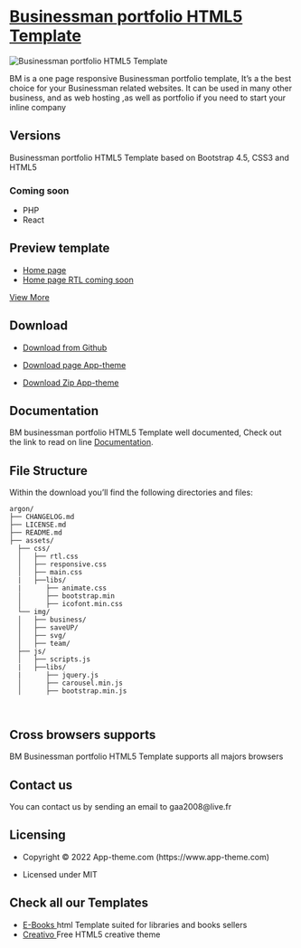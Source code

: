 <h1><a href="https://www.app-theme.com/BM-businessman-HTML5-Template-1">Businessman portfolio HTML5 Template</a></h1>

<p><img src="https://www.app-theme.com/assets/img/template/BM.webp" alt="Businessman portfolio HTML5 Template" /></p>

<p>BM is a one page responsive Businessman portfolio template, It’s a the best choice for your Businessman related websites. It can be used in many other business, and as web hosting ,as well as portfolio if you need to start your inline company</p>




<h2 id="versions">Versions</h2>

<p>Businessman portfolio  HTML5 Template based on Bootstrap 4.5, CSS3 and HTML5</p>


<h3 id="coming-soon">Coming soon</h3>

<ul>
  <li>PHP</li>
  <li>React</li>
</ul>

<h2>Preview template</h2>

<ul>
  <li><a href="https://www.app-theme.com/BM/index.html">Home page</a></li>
  <li><a href="https://www.app-theme.com/BM/index.html">Home page RTL coming soon</a></li>
</ul>

<p><a href="https://www.app-theme.com">View More</a></p>

<h2 id="download-and-installation">Download</h2>

<ul>
  <li><a href="https://github.com/creativetimofficial/argon-design-system/archive/master.zip">Download from Github</a></li>
  <li>
    <p><a href="https://www.app-theme.com/BM-businessman-HTML5-Template-1">Download page App-theme</a></p>
  </li>
   <li>
    <p><a href="https://www.app-theme.com/upload/www-app-theme-com-BW.zip">Download Zip App-theme</a></p>
  </li>


</ul>

<h2 id="documentation">Documentation</h2>

<p>BM businessman  portfolio HTML5 Template well documented, Check out the link to read on line  <a href="https://www.app-theme.com/documentation/creativo/index.html">Documentation</a>.</p>

<h2 id="file-structure">File Structure</h2>

<p>Within the download you’ll find the following directories and files:</p>

<div class="highlighter-rouge"><div class="highlight"><pre class="highlight"><code>argon/
├── CHANGELOG.md
├── LICENSE.md
├── README.md
├── assets/
  ├── css/
  │   ├── rtl.css
  │   ├── responsive.css
  │   ├── main.css
  |   ├──libs/
  |      ├── animate.css
  │      ├── bootstrap.min
  │      ├── icofont.min.css
  └── img/
  │   ├── business/
  │   ├── saveUP/
  │   ├── svg/
  │   ├── team/
  ├── js/
  │   ├── scripts.js
  |   ├──libs/
  |      ├── jquery.js
  │      ├── carousel.min.js
  │      ├── bootstrap.min.js


</code></pre></div></div>

<h2 id="browser-support">Cross browsers supports</h2>

<p>BM Businessman portfolio HTML5 Template supports all majors browsers</p>




<h2 id="technical-support-or-questions">Contact us</h2>

<p>You can contact us by sending an email to gaa2008@live.fr </p>

<h2 id="licensing">Licensing</h2>

<ul>
  <li>
    <p>Copyright © 2022 App-theme.com  (https://www.app-theme.com)</p>
  </li>
  <li>
    <p>Licensed under MIT </p>
  </li>
</ul>

<h2 id="useful-links">Check all our  Templates</h2>

<ul>

  <li><a href="https://www.app-theme.com/MyBook-Full-Responsive-bootstrap-E-books-theme-1">E-Books </a> html Template suited for libraries and books sellers</li>
  <li><a href="https://www.app-theme.com/Creativo-Free-download-creative-bootstrap-template-3">Creativo </a> Free HTML5 creative theme</li>
</ul>



